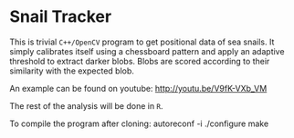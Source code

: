Snail Tracker
=======

This is trivial `C++/OpenCV` program to get positional data of sea snails.
It simply calibrates itself using a chessboard pattern and apply an adaptive threshold
to extract darker blobs. Blobs are scored according to their similarity
with the expected blob.

An example can be found on youtube: http://youtu.be/V9fK-VXb_VM

The rest of the analysis will be done in `R`.


To compile the program after cloning:
     autoreconf -i
     ./configure
     make

